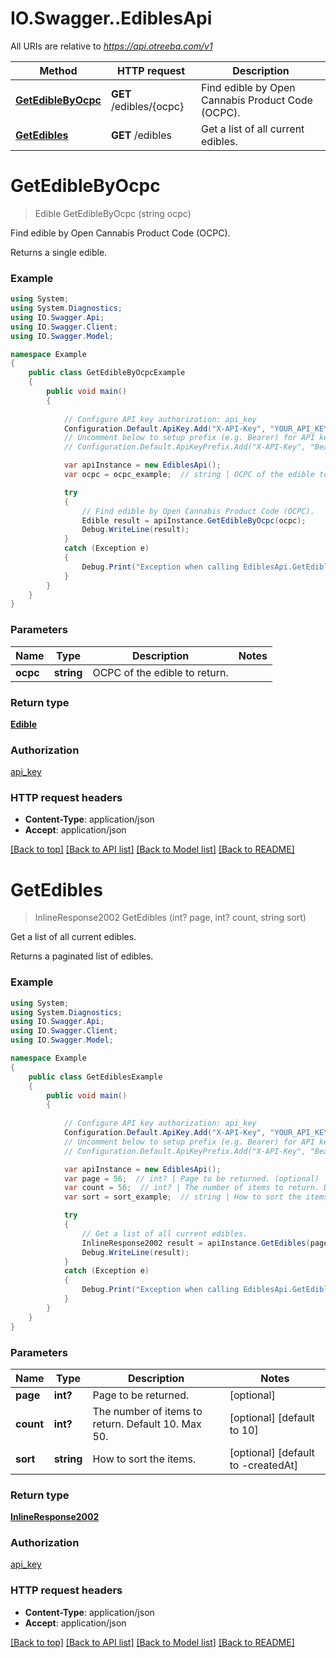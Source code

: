 # IO.Swagger..EdiblesApi

All URIs are relative to *https://api.otreeba.com/v1*

Method | HTTP request | Description
------------- | ------------- | -------------
[**GetEdibleByOcpc**](EdiblesApi.md#getediblebyocpc) | **GET** /edibles/{ocpc} | Find edible by Open Cannabis Product Code (OCPC).
[**GetEdibles**](EdiblesApi.md#getedibles) | **GET** /edibles | Get a list of all current edibles.


<a name="getediblebyocpc"></a>
# **GetEdibleByOcpc**
> Edible GetEdibleByOcpc (string ocpc)

Find edible by Open Cannabis Product Code (OCPC).

Returns a single edible.

### Example
```csharp
using System;
using System.Diagnostics;
using IO.Swagger.Api;
using IO.Swagger.Client;
using IO.Swagger.Model;

namespace Example
{
    public class GetEdibleByOcpcExample
    {
        public void main()
        {
            
            // Configure API key authorization: api_key
            Configuration.Default.ApiKey.Add("X-API-Key", "YOUR_API_KEY");
            // Uncomment below to setup prefix (e.g. Bearer) for API key, if needed
            // Configuration.Default.ApiKeyPrefix.Add("X-API-Key", "Bearer");

            var apiInstance = new EdiblesApi();
            var ocpc = ocpc_example;  // string | OCPC of the edible to return.

            try
            {
                // Find edible by Open Cannabis Product Code (OCPC).
                Edible result = apiInstance.GetEdibleByOcpc(ocpc);
                Debug.WriteLine(result);
            }
            catch (Exception e)
            {
                Debug.Print("Exception when calling EdiblesApi.GetEdibleByOcpc: " + e.Message );
            }
        }
    }
}
```

### Parameters

Name | Type | Description  | Notes
------------- | ------------- | ------------- | -------------
 **ocpc** | **string**| OCPC of the edible to return. | 

### Return type

[**Edible**](Edible.md)

### Authorization

[api_key](../README.md#api_key)

### HTTP request headers

 - **Content-Type**: application/json
 - **Accept**: application/json

[[Back to top]](#) [[Back to API list]](../README.md#documentation-for-api-endpoints) [[Back to Model list]](../README.md#documentation-for-models) [[Back to README]](../README.md)

<a name="getedibles"></a>
# **GetEdibles**
> InlineResponse2002 GetEdibles (int? page, int? count, string sort)

Get a list of all current edibles.

Returns a paginated list of edibles.

### Example
```csharp
using System;
using System.Diagnostics;
using IO.Swagger.Api;
using IO.Swagger.Client;
using IO.Swagger.Model;

namespace Example
{
    public class GetEdiblesExample
    {
        public void main()
        {
            
            // Configure API key authorization: api_key
            Configuration.Default.ApiKey.Add("X-API-Key", "YOUR_API_KEY");
            // Uncomment below to setup prefix (e.g. Bearer) for API key, if needed
            // Configuration.Default.ApiKeyPrefix.Add("X-API-Key", "Bearer");

            var apiInstance = new EdiblesApi();
            var page = 56;  // int? | Page to be returned. (optional) 
            var count = 56;  // int? | The number of items to return. Default 10. Max 50. (optional)  (default to 10)
            var sort = sort_example;  // string | How to sort the items. (optional)  (default to -createdAt)

            try
            {
                // Get a list of all current edibles.
                InlineResponse2002 result = apiInstance.GetEdibles(page, count, sort);
                Debug.WriteLine(result);
            }
            catch (Exception e)
            {
                Debug.Print("Exception when calling EdiblesApi.GetEdibles: " + e.Message );
            }
        }
    }
}
```

### Parameters

Name | Type | Description  | Notes
------------- | ------------- | ------------- | -------------
 **page** | **int?**| Page to be returned. | [optional] 
 **count** | **int?**| The number of items to return. Default 10. Max 50. | [optional] [default to 10]
 **sort** | **string**| How to sort the items. | [optional] [default to -createdAt]

### Return type

[**InlineResponse2002**](InlineResponse2002.md)

### Authorization

[api_key](../README.md#api_key)

### HTTP request headers

 - **Content-Type**: application/json
 - **Accept**: application/json

[[Back to top]](#) [[Back to API list]](../README.md#documentation-for-api-endpoints) [[Back to Model list]](../README.md#documentation-for-models) [[Back to README]](../README.md)

